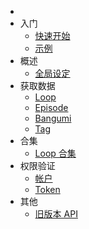 - ​
- 入门
  - [快速开始](zh-cn/README)
  - [示例](zh-cn/demo)
- 概述
  - [全局设定](zh-cn/global)
- 获取数据
  - [Loop](zh-cn/loop)
  - [Episode](zh-cn/episode)
  - [Bangumi](zh-cn/bangumi)
  - [Tag](zh-cn/tag)
- 合集
  - [Loop 合集](zh-cn/loop-collection)
- 权限验证
  - [帐户](zh-cn/account)
  - [Token](zh-cn/token)
- 其他
  - [旧版本 API](zh-cn/old-version)
